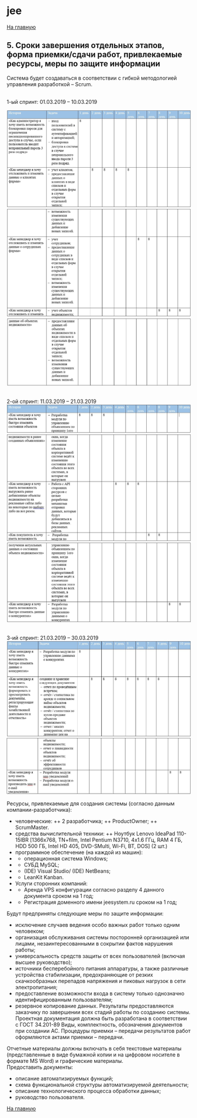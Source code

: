 # jee

[На главную](https://github.com/Shaloshvili/jee/ "На главную")

## 5. Сроки завершения отдельных этапов, форма приемки/сдачи работ, привлекаемые ресурсы, меры по защите информации

Система будет создаваться в соответствии с гибкой методологией управления разработкой – Scrum. <br/>
 
<br/>1-ый спринт: 01.03.2019 – 10.03.2019<br/>

![Спринт 1](https://github.com/Shaloshvili/jee/blob/master/docs/imgs/5_1_1.JPG "Спринт 1")
![Спринт 1](https://github.com/Shaloshvili/jee/blob/master/docs/imgs/5_1_2.JPG "Спринт 1")
![Спринт 1](https://github.com/Shaloshvili/jee/blob/master/docs/imgs/5_1_3.JPG "Спринт 1")

<br/>2-ой спринт: 11.03.2019 – 21.03.2019<br/>
![Спринт 2](https://github.com/Shaloshvili/jee/blob/master/docs/imgs/5_2_1.JPG "Спринт 2")
![Спринт 2](https://github.com/Shaloshvili/jee/blob/master/docs/imgs/5_2_2.JPG "Спринт 2")
![Спринт 2](https://github.com/Shaloshvili/jee/blob/master/docs/imgs/5_2_3.JPG "Спринт 2")

<br/>3-ий спринт: 21.03.2019 – 30.03.2019<br/>
![Спринт 3](https://github.com/Shaloshvili/jee/blob/master/docs/imgs/5_3_1.JPG "Спринт 3")
![Спринт 3](https://github.com/Shaloshvili/jee/blob/master/docs/imgs/5_3_2.JPG "Спринт 3")

Ресурсы, привлекаемые для создания системы (согласно данным компании-разработчика):<br/>
+	человеческие: 
++	2 разработчика;
++	ProductOwner;
++	ScrumMaster.
+	средства вычислительной техники:
++	Ноутбук Lenovo IdeaPad 110-15IBR [1366x768, TN+film, Intel Pentium N3710, 4x1.6 ГГц, RAM 4 ГБ, HDD 500 ГБ, Intel HD 405, DVD-SMulti, Wi-Fi, BT, DOS] (2 шт.)
+	программное обеспечение (на каждой из машин):
+ +	операционная система Windows;
+ +	СУБД MySQL;
+ +	(IDE) Visual Studio/ (IDE) NetBeans;
+ +	LeanKit Kanban.
+	Услуги сторонних компаний:
+ +	Аренда VPS конфигурации согласно разделу 4 данного документа сроком на 1 год;
+ +	Регистрация доменного имени jeesystem.ru сроком на 1 год; 

Будут предприняты следующие меры по защите информации:
+	исключение случаев ведения особо важных работ только одним человеком;
+	организация обслуживания системы посторонней организацией или лицами, незаинтересованными в сокрытии фактов нарушения работы;
+	универсальность средств защиты от всех пользователей (включая высшее руководство);
+	источники бесперебойного питания аппаратуры, а также различные устройства стабилизации, предохраняющие от резких скачкообразных перепадов напряжения и пиковых нагрузок в сети электропитания;
+	предоставление возможности входа в систему только однозначно идентифицированным пользователям;
+	резервное копирование данных.
Результаты предоставляются заказчику по завершении всех стадий работы по созданию системы. Проектная документация должна быть разработана в соответствии с ГОСТ 34.201-89 Виды, комплектность, обозначения документов при создании АС. Процедуры приемки – передачи результатов работ оформляются актами приемки – передачи.<br/>

Отчетные материалы должны включать в себя текстовые материалы (представленные в виде бумажной копии и на цифровом носителе в формате MS Word) и графические материалы.<br/>
Предоставить документы:<br/>
+	описание автоматизируемых функций;
+	схема функциональной структуры автоматизируемой деятельности;
+	описание технологического процесса обработки данных;
+	руководство пользователя.


[На главную](https://github.com/Shaloshvili/jee/ "На главную")
